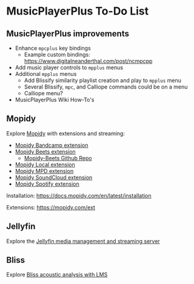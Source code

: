 # MusicPlayerPlus To-Do List

## MusicPlayerPlus improvements

- Enhance `mpcplus` key bindings
    - Example custom bindings: https://www.digitalneanderthal.com/post/ncmpcpp
- Add music player controls to `mpplus` menus
- Additional `mpplus` menus
    - Add Blissify similarity playlist creation and play to `mpplus` menu
    - Several Blissify, `mpc`, and Calliope commands could be on a menu
    - Calliope menu?
- MusicPlayerPlus Wiki How-To's

## Mopidy

Explore [Mopidy](https://mopidy.com) with extensions and streaming:

- [Mopidy Bandcamp extension](https://mopidy.com/ext/bandcamp)
- [Mopidy Beets extension](https://mopidy.com/ext/beets)
    - [Mopidy-Beets Github Repo](https://github.com/mopidy/mopidy-beets)
- [Mopidy Local extension](https://mopidy.com/ext/local)
- [Mopidy MPD extension](https://mopidy.com/ext/mpd)
- [Mopidy SoundCloud extension](https://mopidy.com/ext/soundcloud)
- [Mopidy Spotify extension](https://mopidy.com/ext/spotify)

Installation: https://docs.mopidy.com/en/latest/installation

Extensions: https://mopidy.com/ext

## Jellyfin

Explore the
[Jellyfin media management and streaming server](https://jellyfin.org)

## Bliss

Explore
[Bliss acoustic analysis with LMS](https://github.com/CDrummond/bliss-analyser)
